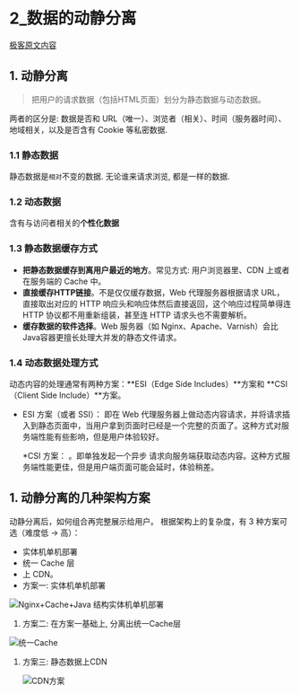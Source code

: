 # 2\_数据的动静分离

[极客原文内容](https://time.geekbang.org/column/article/40727)

## 1. 动静分离

> 把用户的请求数据（包括HTML页面）划分为静态数据与动态数据。

两者的区分是: 数据是否和 URL（唯一）、浏览者（相关）、时间（服务器时间）、地域相关，以及是否含有 Cookie 等私密数据.

### 1.1 静态数据

静态数据是`相对`不变的数据. 无论谁来请求浏览, 都是一样的数据.

### 1.2 动态数据

含有与访问者相关的**个性化数据**

### 1.3 静态数据缓存方式

* **把静态数据缓存到离用户最近的地方**。常见方式: 用户浏览器里、CDN 上或者在服务端的 Cache 中。
* **直接缓存HTTP链接**。不是仅仅缓存数据，Web 代理服务器根据请求 URL，直接取出对应的 HTTP 响应头和响应体然后直接返回，这个响应过程简单得连 HTTP 协议都不用重新组装，甚至连 HTTP 请求头也不需要解析。
* **缓存数据的软件选择**。Web 服务器（如 Nginx、Apache、Varnish）会比Java容器更擅长处理大并发的静态文件请求。

### 1.4 动态数据处理方式

动态内容的处理通常有两种方案：**ESI（Edge Side Includes）**方案和 **CSI（Client Side Include）**方案。

* ESI 方案（或者 SSI）： 即在 Web 代理服务器上做动态内容请求，并将请求插入到静态页面中，当用户拿到页面时已经是一个完整的页面了。这种方式对服务端性能有些影响，但是用户体验较好。

  \*CSI 方案： 。即单独发起一个异步 请求向服务端获取动态内容。这种方式服务端性能更佳，但是用户端页面可能会延时，体验稍差。

## 1. 动静分离的几种架构方案

动静分离后，如何组合再完整展示给用户。 根据架构上的复杂度，有 3 种方案可选（难度低 -&gt; 高）：

* 实体机单机部署
* 统一 Cache 层
* 上 CDN。
* 方案一: 实体机单机部署

![Nginx+Cache+Java &#x7ED3;&#x6784;&#x5B9E;&#x4F53;&#x673A;&#x5355;&#x673A;&#x90E8;&#x7F72;](../../.gitbook/assets/fang-an-1.jpg)

1. 方案二: 在方案一基础上, 分离出统一Cache层

![&#x7EDF;&#x4E00;Cache](../../.gitbook/assets/fang-an-2.jpg)

1. 方案三: 静态数据上CDN

   ![CDN&#x65B9;&#x6848;](../../.gitbook/assets/fang-an-3.jpg)

